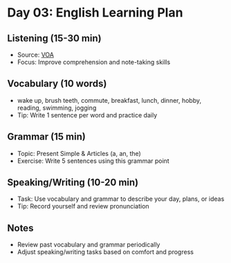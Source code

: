 # Day 03: English Learning Plan

## Listening (15-30 min)
- Source: [VOA](https://learningenglish.voanews.com/)
- Focus: Improve comprehension and note-taking skills

## Vocabulary (10 words)
- wake up, brush teeth, commute, breakfast, lunch, dinner, hobby, reading, swimming, jogging
- Tip: Write 1 sentence per word and practice daily

## Grammar (15 min)
- Topic: Present Simple & Articles (a, an, the)
- Exercise: Write 5 sentences using this grammar point

## Speaking/Writing (10-20 min)
- Task: Use vocabulary and grammar to describe your day, plans, or ideas
- Tip: Record yourself and review pronunciation

## Notes
- Review past vocabulary and grammar periodically
- Adjust speaking/writing tasks based on comfort and progress

